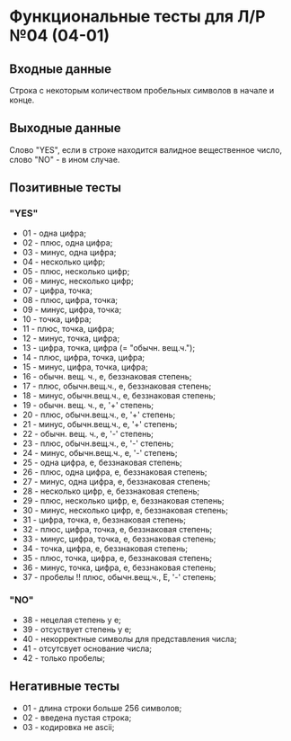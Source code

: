 # Функциональные тесты для Л/Р №04 (04-01)

## Входные данные

Строка с некоторым количеством пробельных символов в начале и конце.

## Выходные данные

Слово "YES", если в строке находится валидное вещественное число, слово "NO" - в ином случае.

## Позитивные тесты

### "YES"

- 01 - одна цифра;
- 02 - плюс, одна цифра;
- 03 - минус, одна цифра;
- 04 - несколько цифр;
- 05 - плюс, несколько цифр;
- 06 - минус, несколько цифр;
- 07 - цифра, точка;
- 08 - плюс, цифра, точка;
- 09 - минус, цифра, точка;
- 10 - точка, цифра;
- 11 - плюс, точка, цифра;
- 12 - минус, точка, цифра;
- 13 - цифра, точка, цифра (= "обычн. вещ.ч.");
- 14 - плюс, цифра, точка, цифра;
- 15 - минус, цифра, точка, цифра; 
- 16 - обычн. вещ. ч., e, беззнаковая степень;
- 17 - плюс, обычн.вещ.ч., e, беззнаковая степень;
- 18 - минус, обычн.вещ.ч., e, беззнаковая степень;
- 19 - обычн. вещ. ч., e, '+' степень;
- 20 - плюс, обычн.вещ.ч., e, '+' степень;
- 21 - минус, обычн.вещ.ч., e, '+' степень;
- 22 - обычн. вещ. ч., e, '-' степень;
- 23 - плюс, обычн.вещ.ч., e, '-' степень;
- 24 - минус, обычн.вещ.ч., e, '-' степень;
- 25 - одна цифра, e, беззнаковая степень;
- 26 - плюс, одна цифра, e, беззнаковая степень;      
- 27 - минус, одна цифра, e, беззнаковая степень;
- 28 - несколько цифр, e, беззнаковая степень;
- 29 - плюс, несколько цифр, e, беззнаковая степень;
- 30 - минус, несколько цифр, e, беззнаковая степень;
- 31 - цифра, точка, e, беззнаковая степень;
- 32 - плюс, цифра, точка, e, беззнаковая степень;
- 33 - минус, цифра, точка, e, беззнаковая степень;
- 34 - точка, цифра, e, беззнаковая степень;
- 35 - плюс, точка, цифра, e, беззнаковая степень;
- 36 - минус, точка, цифра, e, беззнаковая степень;
- 37 - пробелы !! плюс, обычн.вещ.ч., E, '-' степень;

### "NO"

- 38 - нецелая степень у e;
- 39 - отсуствует степень у e;
- 40 - некорректные символы для представления числа;
- 41 - отсутсвует основание числа;
- 42 - только пробелы;

## Негативные тесты

- 01 - длина строки больше 256 символов;
- 02 - введена пустая строка;
- 03 - кодировка не ascii;
